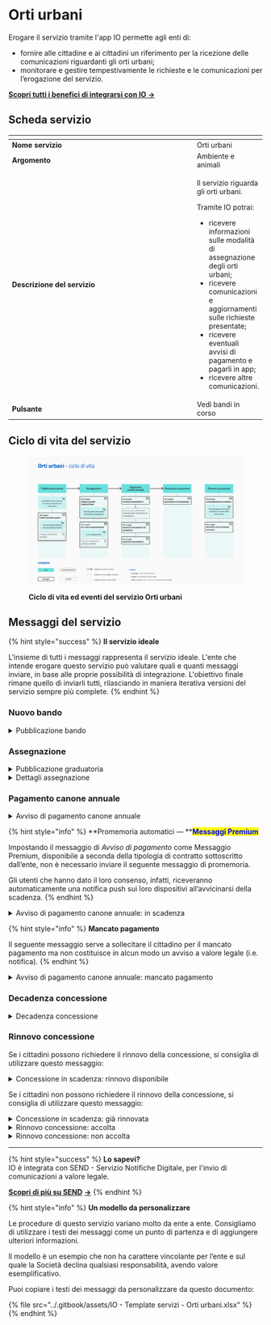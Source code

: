 # Orti urbani

Erogare il servizio tramite l'app IO permette agli enti di:

* fornire alle cittadine e ai cittadini un riferimento per la ricezione delle comunicazioni riguardanti gli orti urbani;
* monitorare e gestire tempestivamente le richieste e le comunicazioni per l’erogazione del servizio.

[**Scopri tutti i benefici di integrarsi con IO →** ](https://docs.pagopa.it/manuale-servizi/lapp-io/cose-io-e-qual-e-il-suo-obiettivo#perche-un-ente-dovrebbe-integrarsi-con-io)

## Scheda servizio <a href="#scheda-servizio" id="scheda-servizio"></a>

<table data-header-hidden><thead><tr><th width="373"></th><th></th></tr></thead><tbody><tr><td><strong>Nome servizio</strong></td><td>Orti urbani</td></tr><tr><td><strong>Argomento</strong></td><td>Ambiente e animali</td></tr><tr><td><strong>Descrizione del servizio</strong></td><td><p>Il servizio riguarda gli orti urbani.</p><p></p><p>Tramite IO potrai:</p><ul><li>ricevere informazioni sulle modalità di assegnazione degli orti urbani;</li><li>ricevere comunicazioni e aggiornamenti sulle richieste presentate;</li><li>ricevere eventuali avvisi di pagamento e pagarli in app;</li><li>ricevere altre comunicazioni.</li></ul></td></tr><tr><td><strong>Pulsante</strong></td><td>Vedi bandi in corso</td></tr></tbody></table>

## Ciclo di vita del servizio

<figure><img src="../.gitbook/assets/image (7) (1).png" alt=""><figcaption><p><strong>Ciclo di vita ed eventi del servizio Orti urbani</strong></p></figcaption></figure>

## Messaggi del servizio

{% hint style="success" %}
**Il servizio ideale**

L'insieme di tutti i messaggi rappresenta il servizio ideale. L'ente che intende erogare questo servizio può valutare quali e quanti messaggi inviare, in base alle proprie possibilità di integrazione. L'obiettivo finale rimane quello di inviarli tutti, rilasciando in maniera iterativa versioni del servizio sempre più complete.
{% endhint %}

### Nuovo bando

<details>

<summary>Pubblicazione bando</summary>

:sparkles: <mark style="color:blue;">**Allegati Premium**</mark> — Tramite questa funzionalità Premium, disponibile a seconda della tipologia di contratto sottoscritto dall’ente, puoi allegare documenti all'interno del messaggio.

Questo messaggio è da utilizzare sia per messaggi Premium, sia per messaggi standard. In caso di messaggio standard, **ricorda di eliminare ogni riferimento agli allegati dal corpo del messaggio.**

***

**🖋 Titolo del messaggio:** Pubblicato un nuovo bando

🗒 **Testo del messaggio**:&#x20;

Dal \<gg/mm/aaaa> è possibile fare domanda di assegnazione di orti urbani nel territorio comunale.

Per consultare i criteri di assegnazione e fare domanda, \[visita questo sito]\(URL).

\[Solo per messaggi Premium con allegato] Trovi il testo completo del bando in allegato a questo messaggio.

**🪄 Pulsante**: n/a

**📎 **<mark style="color:blue;">**Allegato Premium:**</mark> \<testo integrale del bando>

***

**Destinatari**: I cittadini residenti nell’area di azione del servizio che hanno manifestato interesse verso il servizio.

**Quando inviarlo**: Quando l’ente pubblica un nuovo bando per l’assegnazione di orti urbani.

**User story**: Come cittadino voglio essere informato sull’apertura di bandi per l’assegnazione di orti urbani.

</details>

### Assegnazione

<details>

<summary>Pubblicazione graduatoria</summary>

**🖋 Titolo del messaggio:** Pubblicata la graduatoria

🗒 **Testo del messaggio:**

È disponibile la graduatoria per l’assegnazione di orti urbani nel territorio comunale.

Se vuoi rinunciare alla tua posizione, hai tempo fino al \<gg/mm/aaaa>.

Per visualizzare la tua posizione in graduatoria, \[visita questo sito]\(URL).

**🪄 Pulsante:** Vai alla graduatoria

***

**Destinatari:** I cittadini che hanno inviato domanda di partecipazione al bando per l’assegnazione di orti urbani.

**Quando inviarlo:** Quando l’ente pubblica pubblica la graduatoria per l’assegnazione di orti urbani.

**User story:** Come cittadino voglio ricevere aggiornamento sull’esito dei miei bandi.

</details>

<details>

<summary>Dettagli assegnazione</summary>

:sparkles: <mark style="color:blue;">**Allegati Premium**</mark> — Tramite questa funzionalità Premium, disponibile a seconda della tipologia di contratto sottoscritto dall’ente, puoi allegare documenti all'interno del messaggio.

Questo messaggio è da utilizzare sia per messaggi Premium, sia per messaggi standard. In caso di messaggio standard, **ricorda di eliminare ogni riferimento agli allegati dal corpo del messaggio.**

***

**🖋 Titolo del messaggio:** Ti è stato assegnato un orto urbano&#x20;

🗒 **Testo del messaggio:**

Dal \<gg/mm/aaaa> il lotto \<nnnn> in \<indirizzo> è assegnato a te.

L’assegnazione scadrà il \<gg/mm/aaaa>.

Riceverai un messaggio in app in prossimità della scadenza.

\[Solo per messaggi premium con allegato] Trovi il testo completo del regolamento in allegato a questo messaggio.

Per visualizzare il regolamento e scoprire dettagli sull'assegnazione e modalità di utilizzo dell'orto, \[visita questo sito]\(URL).

**🪄 Pulsante:** n/a

**📎 **<mark style="color:blue;">**Allegato Premium:**</mark> \<regolamento>

***

**Destinatari:** I cittadini che hanno ottenuto l’assegnazione di orti urbani.

**Quando inviarlo:** Quando, a seguito dell’assegnazione,  l’ente deve comunicare agli assegnatari i dettagli sulla assegnazione del lotto.

**User story:** Come cittadino voglio ricevere informazioni dettagliate sull’assegnazione dell’orto urbano.

</details>

### Pagamento canone annuale

<details>

<summary>Avviso di pagamento canone annuale</summary>

:sparkles: <mark style="color:blue;">**Messaggio Premium**</mark> — Se hai un contratto Premium, ti consigliamo di configurare questo messaggio con promemoria Premium: i destinatari verranno avvisati dell‘avvicinarsi della scadenza tramite notifica push.

***

**🖋 Titolo del messaggio:** Hai un nuovo avviso di pagamento

🗒 **Testo del messaggio:**

C'è un avviso da pagare intestato a \<nome> \<cognome> e relativo a \<causale>.

**Devi pagare:** <00,00> €

**Entro il:** \<gg/mm/aaaa>

Puoi pagare direttamente in app premendo “Vedi Avviso”, oppure tramite tutti i canali di pagamento della piattaforma pagoPA e le altre modalità di pagamento offerte dell'ente creditore.

Se hai già provveduto a pagare l'avviso, ignora questo messaggio.

Per maggiori informazioni o per richiedere assistenza, contattaci tramite i canali che trovi nella scheda servizio.

In fase di pagamento, se previsto dall'ente, l'importo riportato nel messaggio potrebbe subire variazioni.

**🪄 Pulsante:** Avviso di pagamento

***

**Destinatari:** Gli assegnatari di orti urbani.

**Quando inviarlo:** Quando è necessario effettuare il pagamento del canone annuale.

**User story:** Come cittadino voglio ricevere comunicazione quando è possibile effettuare il pagamento.

</details>

{% hint style="info" %}
**Promemoria automatici — **<mark style="color:blue;">**Messaggi Premium**</mark>

Impostando il messaggio di _Avviso di pagamento_ come Messaggio Premium, disponibile a seconda della tipologia di contratto sottoscritto dall’ente, non è necessario inviare il seguente messaggio di promemoria.

Gli utenti che hanno dato il loro consenso, infatti, riceveranno automaticamente una notifica push sui loro dispositivi all’avvicinarsi della scadenza.
{% endhint %}

<details>

<summary>Avviso di pagamento canone annuale: in scadenza</summary>

**🖋 Titolo del messaggio**: Hai un pagamento in scadenza

🗒 **Testo del messaggio:**

Il tuo pagamento per \<causale> sta per scadere.

Se hai già provveduto a pagare l'avviso ignora questo messaggio.

**🪄 Pulsante:** Vedi Avviso

***

**Destinatari**: Gli assegnatari di orti urbani.

**Quando inviarlo:** Quando il pagamento del canone è prossimo alla scadenza.

**User story:** Come cittadino voglio ricevere un promemoria per i pagamenti in scadenza.

</details>

{% hint style="info" %}
**Mancato pagamento**

Il seguente messaggio serve a sollecitare il cittadino per il mancato pagamento ma non costituisce in alcun modo un avviso a valore legale (i.e. notifica).
{% endhint %}

<details>

<summary>Avviso di pagamento canone annuale: mancato pagamento</summary>

**🖋 Titolo del messaggio:** Pagamento non effettuato

🗒 **Testo del messaggio:**

Il tuo pagamento per \<causale> è scaduto il \<gg/mm/aaaa>.

Se hai già provveduto a pagare l'avviso ignora questo messaggio.

**🪄 Pulsante:** Vedi Avviso

***

**Destinatari:** Gli assegnatari di orti urbani.

**Quando inviarlo:** Quando il pagamento del canone non è stato effettuato entro il termine.

**User story:** Come cittadino voglio ricevere comunicazione di pagamenti non effettuati.

</details>

### Decadenza concessione

<details>

<summary>Decadenza concessione</summary>

**🖋  Titolo del messaggio:** La tua concessione sta per scadere

🗒 **Testo del messaggio:**

A partire dal \<gg/mm/aaaa>, il lotto \<nnnn> dell’orto urbano in \<indirizzo> non sarà più assegnato a te.

Per ulteriori informazioni, \[visita questo sito]\(URL).

**🪄 Pulsante:** n/a

***

**Destinatari:** Gli assegnatari di orti urbani.

**Quando inviarlo:** Quando l’ente, valutati specifici criteri, decide di far decadere la concessione dell’orto urbano.

**User story:** Come cittadino voglio ricevere aggiornamenti sugli orti urbani a me assegnati.

</details>

### Rinnovo concessione

Se i cittadini possono richiedere il rinnovo della concessione, si consiglia di utilizzare questo messaggio:&#x20;

<details>

<summary>Concessione in scadenza: rinnovo disponibile</summary>

**🖋  Titolo del messaggio:** La tua concessione sta per scadere

🗒 **Testo del messaggio:**

La concessione del lotto \<nnnn> dell’orto urbano in \<indirizzo> scadrà il \<gg/mm/aaaa>.

Se vuoi, puoi fare richiesta di rinnovo. Hai tempo fino al \<gg/mm/aaaa>.

Per richiedere il rinnovo, \[visita questo sito]\(URL).

**🪄 Pulsante:** n/a

***

**Destinatari:** Gli assegnatari di orti urbani.

**Quando inviarlo**: Quando la concessione dell’orto urbano è in scadenza.

**User story:** Come cittadino voglio ricevere il promemoria della scadenza degli orti urbani a me assegnati.

</details>

Se i cittadini non possono richiedere il rinnovo della concessione, si consiglia di utilizzare questo messaggio:&#x20;

<details>

<summary>Concessione in scadenza: già rinnovata</summary>

**🖋 Titolo del messaggio:** La tua concessione sta per scadere

🗒 **Testo del messaggio:**

La concessione del lotto \<nnnn> dell’orto urbano in \<indirizzo> scadrà il \<gg/mm/aaaa>.

\[Se previsto] Hai già rinnovato la tua concessione, quindi non potrai estenderla di nuovo.

Per ulteriori informazioni, \[visita questo sito]\(URL).

**🪄 Pulsante:** n/a

***

**Destinatari:** Gli assegnatari di orti urbani che abbiano già precedentemente rinnovato la concessione.

**Quando inviarlo:** Quando la concessione dell’orto urbano è in scadenza.

**User story:** Come cittadino voglio ricevere il promemoria della scadenza degli orti urbani a me assegnati.

</details>

<details>

<summary>Rinnovo concessione: accolta</summary>

**🖋 Titolo del messaggio:** La tua richiesta è stata accolta

🗒 **Testo del messaggio:**

La tua richiesta di rinnovo della concessione del lotto \<nnnn> dell’orto urbano in \<indirizzo> è stata accolta.

Il rinnovo sarà attivo dal \<gg/mm/aaaa> e scadrà il \<gg/mm/aaaa>.

Per ulteriori informazioni, \[visita questo sito]\(URL).

**🪄 Pulsante:** n/a

***

**Destinatari:** Gli assegnatari di orti urbani che hanno richiesto il rinnovo della propria concessione.

**Quando inviarlo:** Quando l’ente accoglie la richiesta.

**User story:** Come cittadino voglio ricevere aggiornamenti sull'esito della mia richiesta.

</details>

<details>

<summary>Rinnovo concessione: non accolta</summary>

**🖋 Titolo del messaggio:** La tua richiesta non è stata accolta

🗒 **Testo del messaggio:**

La tua richiesta di rinnovo della concessione del lotto \<nnnn> dell’orto urbano in \<indirizzo> non è stata accolta.

Per ulteriori informazioni, \[visita questo sito]\(URL).

**🪄 Pulsante:** n/a

***

**Destinatari:** Gli assegnatari di orti urbani che hanno richiesto il rinnovo della propria concessione.

**Quando inviarlo:** Quando l’ente rigetta la richiesta.

**User story:** Come cittadino voglio ricevere aggiornamenti sull'esito della mia richiesta.

</details>

***

{% hint style="success" %}
**Lo sapevi?**\
IO è integrata con SEND - Servizio Notifiche Digitale, per l'invio di comunicazioni a valore legale.

[**Scopri di più su SEND**](https://notifichedigitali.pagopa.it/) [**->**](https://www.pagopa.it/it/prodotti-e-servizi/piattaforma-notifiche-digitali)
{% endhint %}

{% hint style="info" %}
**Un modello da personalizzare**

Le procedure di questo servizio variano molto da ente a ente. Consigliamo di utilizzare i testi dei messaggi come un punto di partenza e di aggiungere ulteriori informazioni.&#x20;

Il modello è un esempio che non ha carattere vincolante per l’ente e sul quale la Società declina qualsiasi responsabilità, avendo valore esemplificativo.

Puoi copiare i testi dei messaggi da personalizzare da questo documento:

{% file src="../.gitbook/assets/IO - Template servizi - Orti urbani.xlsx" %}
{% endhint %}
